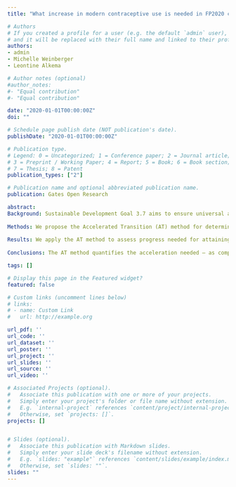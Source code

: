 ```yaml
---
title: "What increase in modern contraceptive use is needed in FP2020 countries to reach 75% demand satisfied by 2030? An assessment using the Accelerated Transition Method and Family Planning Estimation Model"

# Authors
# If you created a profile for a user (e.g. the default `admin` user), write the username (folder name) here 
# and it will be replaced with their full name and linked to their profile.
authors:
- admin
- Michelle Weinberger
- Leontine Alkema

# Author notes (optional)
#author_notes:
#- "Equal contribution"
#- "Equal contribution"

date: "2020-01-01T00:00:00Z"
doi: ""

# Schedule page publish date (NOT publication's date).
publishDate: "2020-01-01T00:00:00Z"

# Publication type.
# Legend: 0 = Uncategorized; 1 = Conference paper; 2 = Journal article;
# 3 = Preprint / Working Paper; 4 = Report; 5 = Book; 6 = Book section;
# 7 = Thesis; 8 = Patent
publication_types: ["2"]

# Publication name and optional abbreviated publication name.
publication: Gates Open Research

abstract:
Background: Sustainable Development Goal 3.7 aims to ensure universal access to sexual and reproductive health services. One suggested benchmark is to have at least 75% of the demand for contraception satisfied with modern methods (DS) in all countries by 2030. The translation of DS-based targets into targets for the modern contraceptive prevalence rate (mCPR) is needed to make targets actionable.
 
Methods: We propose the Accelerated Transition (AT) method for determining the mCPR needed to reach demand-satisfied targets by 2030. The starting point for this method is the projection of DS under “business as usual” using the one-country implementation of the Family Planning Estimation Model (FPEMcountry). For countries in which the DS target is projected to be later than 2030, the AT method assumes that meeting the DS target by 2030 requires an acceleration of the contraceptive use transition such that the DS target, and its associated mCPR, will be reached in 2030 as opposed to the later year. The DS-target-associated mCPR becomes the mCPR target for the year 2030.
 
Results: We apply the AT method to assess progress needed for attaining the 75% DS target for married or in-union women in the world’s poorest countries. For 50 out of 68 countries, we estimate that accelerations are needed, with required mCPR increases ranging from 4.3 to 50.8 percentage points.
 
Conclusions: The AT method quantifies the acceleration needed – as compared to business as usual projections – for a country to meet a family planning target. The method can be used to determine the mCPR needed to reach demand-satisfied targets.

tags: []

# Display this page in the Featured widget?
featured: false

# Custom links (uncomment lines below)
# links:
# - name: Custom Link
#   url: http://example.org

url_pdf: ''
url_code: ''
url_dataset: ''
url_poster: ''
url_project: ''
url_slides: ''
url_source: ''
url_video: ''

# Associated Projects (optional).
#   Associate this publication with one or more of your projects.
#   Simply enter your project's folder or file name without extension.
#   E.g. `internal-project` references `content/project/internal-project/index.md`.
#   Otherwise, set `projects: []`.
projects: []


# Slides (optional).
#   Associate this publication with Markdown slides.
#   Simply enter your slide deck's filename without extension.
#   E.g. `slides: "example"` references `content/slides/example/index.md`.
#   Otherwise, set `slides: ""`.
slides: ""
---
```


